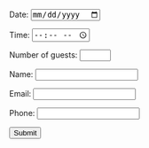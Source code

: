 <form method="post" action="reservation.php">
  <label for="date">Date:</label>
  <input type="date" id="date" name="date" required>
  <br>

  <label for="time">Time:</label>
  <input type="time" id="time" name="time" required>
  <br>

  <label for="guests">Number of guests:</label>
  <input type="number" id="guests" name="guests" min="1" max="10" required>
  <br>

  <label for="name">Name:</label>
  <input type="text" id="name" name="name" required>
  <br>

  <label for="email">Email:</label>
  <input type="email" id="email" name="email" required>
  <br>

  <label for="phone">Phone:</label>
  <input type="tel" id="phone" name="phone" pattern="[0-9]{10}" required>
  <br>

  <input type="submit" value="Submit">
</form>
